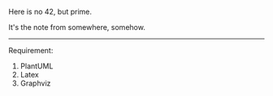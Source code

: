 Here is no 42, but prime.

It's the note from somewhere, somehow.

---
Requirement:

1. PlantUML
2. Latex
3. Graphviz